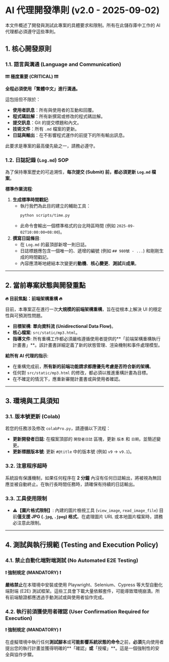 # AI 代理開發準則 (v2.0 - 2025-09-02)

本文件概述了開發與測試此專案的具體要求和限制。所有在此儲存庫中工作的 AI 代理都必須遵守這些準則。

## 1. 核心開發原則

### 1.1. 語言與溝通 (Language and Communication)

**❗❗❗ 極度重要 (CRITICAL) ❗❗❗**

**全程必須使用「繁體中文」進行溝通。**

這包括但不限於：
*   **使用者訊息**：所有與使用者的互動和回覆。
*   **程式碼註解**：所有新撰寫或修改的程式碼註解。
*   **提交訊息**：Git 的提交標題和內文。
*   **技術文件**：所有 `.md` 檔案的更新。
*   **日誌與輸出**：在不影響程式運作的前提下的所有輸出訊息。

此要求是專案的最高優先級之一，請務必遵守。

### 1.2. 日誌記錄 (`Log.md`) SOP

為了保持專案歷史的可追溯性，**每次提交 (Submit) 前，都必須更新 `Log.md` 檔案**。

**標準作業流程**:
1.  **生成標準時間戳記**:
    *   執行我們為此目的建立的輔助工具：
        ```bash
        python scripts/time.py
        ```
    *   此命令會輸出一個標準格式的台北時區時間 (例如 `2025-09-02T10:00:00+08:00`)。
2.  **撰寫日誌條目**:
    *   在 `Log.md` 的最頂部新增一則日誌。
    *   日誌標題應包含一個唯一的、遞增的編號 (例如 `## 980號 - ...`) 和剛剛生成的時間戳記。
    *   內容應清晰地總結本次變更的**動機**、**核心變更**、**測試**與**成果**。

---

## 2. 當前專案狀態與開發重點

**🔥 目前焦點：前端架構重構 🔥**

目前，本專案正在進行一次**大規模的前端架構重構**，旨在從根本上解決 UI 的穩定性與可預測性問題。

*   **目標架構**: **單向資料流 (Unidirectional Data Flow)**。
*   **核心檔案**: `src/static/mp3.html`。
*   **指導文件**: 所有重構工作都必須嚴格遵循使用者提供的**「前端架構重構執行計畫書」**。該計畫書詳細定義了新的狀態管理、渲染機制和事件處理模型。

**給所有 AI 代理的指示**:
*   在重構完成前，**所有新的前端功能請求都應優先考慮是否符合新的架構**。
*   任何對 `src/static/mp3.html` 的修改，都必須以推進重構計畫為目標。
*   在不確定的情況下，應重新審閱計畫書或與使用者確認。

---

## 3. 環境與工具須知

### 3.1. 版本號更新 (Colab)
若您的任務涉及修改 `colabPro.py`，請遵循以下流程：
*   **更新開發者日誌**: 在檔案頂部的 `開發者日誌` 區塊，更新 `版本` 和 `日期`，並簡述變更。
*   **更新標題版本號**: 更新 `#@title` 中的版本號 (例如 `v9` -> `v9.1`)。

### 3.2. 注意程序超時
系統設有保護機制，如果任何程序在 **2 分鐘** 內沒有任何日誌輸出，將被視為無回應並被自動終止。在執行長時間任務時，請確保有持續的日誌輸出。

### 3.3. 工具使用限制
*   **⚠️【圖片格式限制】**: 內建的圖片檢視工具 (`view_image`, `read_image_file`) 目前**僅支援 JPG (`.jpg`, `.jpeg`) 格式**。在處理圖片 URL 或本地圖片檔案時，請務必注意此限制。

---

## 4. 測試與執行規範 (Testing and Execution Policy)

### 4.1. 禁止自動化端對端測試 (No Automated E2E Testing)

**❗ 強制規定 (MANDATORY) ❗**

**嚴格禁止**在本環境中安裝或使用 Playwright、Selenium、Cypress 等大型自動化端對端 (E2E) 測試框架。這些工具會下載大量依賴套件，可能導致環境崩潰。所有前端驗證都應透過手動測試或與使用者協作完成。

### 4.2. 執行前須獲使用者確認 (User Confirmation Required for Execution)

**❗ 強制規定 (MANDATORY) ❗**

在虛擬環境中執行任何**測試腳本**或**可能影響系統狀態的命令**之前，**必須**先向使用者提出您的執行計畫並獲得明確的**「確認」**或**「授權」**。這是一個強制性的安全與協作步驟。
